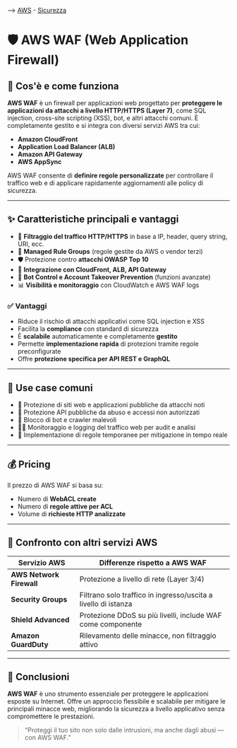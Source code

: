 --> [AWS](00-Intro/AWS.md)  -  [Sicurezza](09-Sicurezza-Compliance-Governance/Sicurezza-Compliance-Governance.md)
# 🛡️ AWS WAF (Web Application Firewall)

## 📘 Cos'è e come funziona

**AWS WAF** è un firewall per applicazioni web progettato per **proteggere le applicazioni da attacchi a livello HTTP/HTTPS (Layer 7)**, come SQL injection, cross-site scripting (XSS), bot, e altri attacchi comuni. 
È completamente gestito e si integra con diversi servizi AWS tra cui:
- **Amazon CloudFront**
- **Application Load Balancer (ALB)**
- **Amazon API Gateway**
- **AWS AppSync**

AWS WAF consente di **definire regole personalizzate** per controllare il traffico web e di applicare rapidamente aggiornamenti alle policy di sicurezza.

---

## ✨ Caratteristiche principali e vantaggi

- 📏 **Filtraggio del traffico HTTP/HTTPS** in base a IP, header, query string, URI, ecc.
- 🧠 **Managed Rule Groups** (regole gestite da AWS o vendor terzi)
- 🛡️ Protezione contro **attacchi OWASP Top 10**
- 🧩 **Integrazione con CloudFront, ALB, API Gateway**
- 🧠 **Bot Control e Account Takeover Prevention** (funzioni avanzate)
- 📊 **Visibilità e monitoraggio** con CloudWatch e AWS WAF logs

### ✅ Vantaggi

- Riduce il rischio di attacchi applicativi come SQL injection e XSS
- Facilita la **compliance** con standard di sicurezza
- È **scalabile** automaticamente e completamente **gestito**
- Permette **implementazione rapida** di protezioni tramite regole preconfigurate
- Offre **protezione specifica per API REST e GraphQL**

---

## 🚀 Use case comuni

- 🧱 Protezione di siti web e applicazioni pubbliche da attacchi noti
- 🔐 Protezione API pubbliche da abuso e accessi non autorizzati
- 🧠 Blocco di bot e crawler malevoli
- 🕵️‍♀️ Monitoraggio e logging del traffico web per audit e analisi
- 🧪 Implementazione di regole temporanee per mitigazione in tempo reale

---

## 💰 Pricing

Il prezzo di AWS WAF si basa su:

- Numero di **WebACL create**
- Numero di **regole attive per ACL**
- Volume di **richieste HTTP analizzate**

---

## 🔄 Confronto con altri servizi AWS

| Servizio AWS             | Differenze rispetto a AWS WAF                                 |
|--------------------------|---------------------------------------------------------------|
| **AWS Network Firewall** | Protezione a livello di rete (Layer 3/4)                      |
| **Security Groups**      | Filtrano solo traffico in ingresso/uscita a livello di istanza |
| **Shield Advanced**      | Protezione DDoS su più livelli, include WAF come componente   |
| **Amazon GuardDuty**     | Rilevamento delle minacce, non filtraggio attivo              |

---

## 📌 Conclusioni

**AWS WAF** è uno strumento essenziale per proteggere le applicazioni esposte su Internet. Offre un approccio flessibile e scalabile per mitigare le principali minacce web, migliorando la sicurezza a livello applicativo senza compromettere le prestazioni.

> “Proteggi il tuo sito non solo dalle intrusioni, ma anche dagli abusi — con AWS WAF.”

